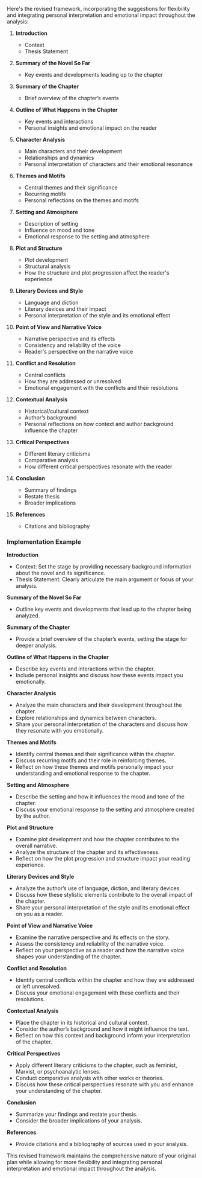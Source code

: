 
Here's the revised framework, incorporating the suggestions for flexibility and integrating personal interpretation and emotional impact throughout the analysis:

1. **Introduction**
   - Context
   - Thesis Statement

2. **Summary of the Novel So Far**
   - Key events and developments leading up to the chapter

3. **Summary of the Chapter**
   - Brief overview of the chapter’s events

4. **Outline of What Happens in the Chapter**
   - Key events and interactions
   - Personal insights and emotional impact on the reader

5. **Character Analysis**
   - Main characters and their development
   - Relationships and dynamics
   - Personal interpretation of characters and their emotional resonance

6. **Themes and Motifs**
   - Central themes and their significance
   - Recurring motifs
   - Personal reflections on the themes and motifs

7. **Setting and Atmosphere**
   - Description of setting
   - Influence on mood and tone
   - Emotional response to the setting and atmosphere

8. **Plot and Structure**
   - Plot development
   - Structural analysis
   - How the structure and plot progression affect the reader's experience

9. **Literary Devices and Style**
   - Language and diction
   - Literary devices and their impact
   - Personal interpretation of the style and its emotional effect

10. **Point of View and Narrative Voice**
    - Narrative perspective and its effects
    - Consistency and reliability of the voice
    - Reader's perspective on the narrative voice

11. **Conflict and Resolution**
    - Central conflicts
    - How they are addressed or unresolved
    - Emotional engagement with the conflicts and their resolutions

12. **Contextual Analysis**
    - Historical/cultural context
    - Author’s background
    - Personal reflections on how context and author background influence the chapter

13. **Critical Perspectives**
    - Different literary criticisms
    - Comparative analysis
    - How different critical perspectives resonate with the reader

14. **Conclusion**
    - Summary of findings
    - Restate thesis
    - Broader implications

15. **References**
    - Citations and bibliography

### Implementation Example

**Introduction**
   - Context: Set the stage by providing necessary background information about the novel and its significance.
   - Thesis Statement: Clearly articulate the main argument or focus of your analysis.

**Summary of the Novel So Far**
   - Outline key events and developments that lead up to the chapter being analyzed.

**Summary of the Chapter**
   - Provide a brief overview of the chapter’s events, setting the stage for deeper analysis.

**Outline of What Happens in the Chapter**
   - Describe key events and interactions within the chapter.
   - Include personal insights and discuss how these events impact you emotionally.

**Character Analysis**
   - Analyze the main characters and their development throughout the chapter.
   - Explore relationships and dynamics between characters.
   - Share your personal interpretation of the characters and discuss how they resonate with you emotionally.

**Themes and Motifs**
   - Identify central themes and their significance within the chapter.
   - Discuss recurring motifs and their role in reinforcing themes.
   - Reflect on how these themes and motifs personally impact your understanding and emotional response to the chapter.

**Setting and Atmosphere**
   - Describe the setting and how it influences the mood and tone of the chapter.
   - Discuss your emotional response to the setting and atmosphere created by the author.

**Plot and Structure**
   - Examine plot development and how the chapter contributes to the overall narrative.
   - Analyze the structure of the chapter and its effectiveness.
   - Reflect on how the plot progression and structure impact your reading experience.

**Literary Devices and Style**
   - Analyze the author’s use of language, diction, and literary devices.
   - Discuss how these stylistic elements contribute to the overall impact of the chapter.
   - Share your personal interpretation of the style and its emotional effect on you as a reader.

**Point of View and Narrative Voice**
   - Examine the narrative perspective and its effects on the story.
   - Assess the consistency and reliability of the narrative voice.
   - Reflect on your perspective as a reader and how the narrative voice shapes your understanding of the chapter.

**Conflict and Resolution**
   - Identify central conflicts within the chapter and how they are addressed or left unresolved.
   - Discuss your emotional engagement with these conflicts and their resolutions.

**Contextual Analysis**
   - Place the chapter in its historical and cultural context.
   - Consider the author’s background and how it might influence the text.
   - Reflect on how this context and background inform your interpretation of the chapter.

**Critical Perspectives**
   - Apply different literary criticisms to the chapter, such as feminist, Marxist, or psychoanalytic lenses.
   - Conduct comparative analysis with other works or theories.
   - Discuss how these critical perspectives resonate with you and enhance your understanding of the chapter.

**Conclusion**
   - Summarize your findings and restate your thesis.
   - Consider the broader implications of your analysis.

**References**
   - Provide citations and a bibliography of sources used in your analysis.

This revised framework maintains the comprehensive nature of your original plan while allowing for more flexibility and integrating personal interpretation and emotional impact throughout the analysis.